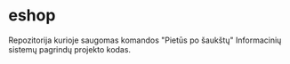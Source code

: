# eshop
Repozitorija kurioje saugomas komandos "Pietūs po šaukštų" Informacinių sistemų pagrindų projekto kodas.
